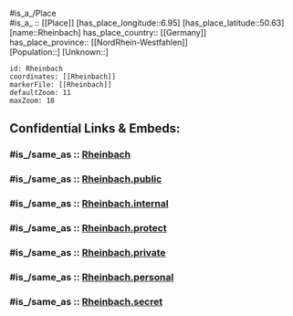 ﻿---
confidential: public
isDeleted: false
location:
- 50.63
- 6.95
mapmarker: city
mapzoom:
- 7
- 12
SpocWebEntityId: 33729
tags:
- geo/City
type: City
---

#is_a_/Place  
#is_a_ :: [[Place]] 
[has_place_longitude::6.95] 
[has_place_latitude::50.63] 
[name::Rheinbach] 
has_place_country:: [[Germany]]  
has_place_province:: [[NordRhein-Westfahlen]]  
[Population::] 
[Unknown::] 


```leaflet
id: Rheinbach
coordinates: [[Rheinbach]] 
markerFile: [[Rheinbach]] 
defaultZoom: 11 
maxZoom: 18
```


## Confidential Links & Embeds: 

### #is_/same_as :: [Rheinbach](/_Standards/Earth/Continent/Europe/Europe~Central/Germany/Germany~West/Nordrhein-Westfalen/counties~NW/Rhein-Sieg-Kreis/cities~Rhein-Sieg/Rheinbach.md) 

### #is_/same_as :: [Rheinbach.public](/_public/Earth/Continent/Europe/Europe~Central/Germany/Germany~West/Nordrhein-Westfalen/counties~NW/Rhein-Sieg-Kreis/cities~Rhein-Sieg/Rheinbach.public.md) 

### #is_/same_as :: [Rheinbach.internal](/_internal/Earth/Continent/Europe/Europe~Central/Germany/Germany~West/Nordrhein-Westfalen/counties~NW/Rhein-Sieg-Kreis/cities~Rhein-Sieg/Rheinbach.internal.md) 

### #is_/same_as :: [Rheinbach.protect](/_protect/Earth/Continent/Europe/Europe~Central/Germany/Germany~West/Nordrhein-Westfalen/counties~NW/Rhein-Sieg-Kreis/cities~Rhein-Sieg/Rheinbach.protect.md) 

### #is_/same_as :: [Rheinbach.private](/_private/Earth/Continent/Europe/Europe~Central/Germany/Germany~West/Nordrhein-Westfalen/counties~NW/Rhein-Sieg-Kreis/cities~Rhein-Sieg/Rheinbach.private.md) 

### #is_/same_as :: [Rheinbach.personal](/_personal/Earth/Continent/Europe/Europe~Central/Germany/Germany~West/Nordrhein-Westfalen/counties~NW/Rhein-Sieg-Kreis/cities~Rhein-Sieg/Rheinbach.personal.md) 

### #is_/same_as :: [Rheinbach.secret](/_secret/Earth/Continent/Europe/Europe~Central/Germany/Germany~West/Nordrhein-Westfalen/counties~NW/Rhein-Sieg-Kreis/cities~Rhein-Sieg/Rheinbach.secret.md)


